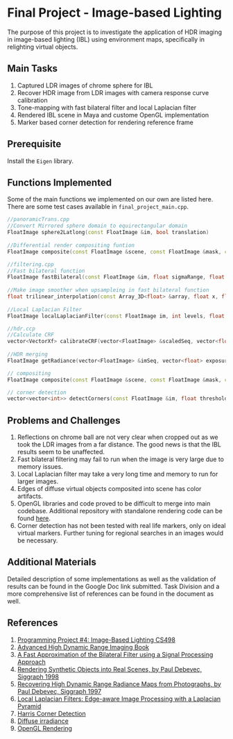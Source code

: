 # Final Project - Image-based Lighting
The purpose of this project is to investigate the application of HDR imaging in image-based lighting (IBL) using environment maps, specifically in relighting virtual objects.

## Main Tasks

1. Captured LDR images of chrome sphere for IBL
2. Recover HDR image from LDR images with camera response curve calibration
3. Tone-mapping with fast bilateral filter and local Laplacian filter
4. Rendered IBL scene in Maya and custome OpenGL implementation
5. Marker based corner detection for rendering reference frame

## Prerequisite

Install the `Eigen` library.

## Functions Implemented

Some of the main functions we implemented on our own are listed here. There are some test cases available in `final_project_main.cpp`.

```c++
//panoramicTrans.cpp
//Convert Mirrored sphere domain to equirectangular domain
FloatImage sphere2Latlong(const FloatImage &im, bool translation)
  
//Differential render compositing funtion
FloatImage composite(const FloatImage &scene, const FloatImage &mask, const FloatImage &withObj, const FloatImage &withoutObj, const float c)

//filtering.cpp
//Fast bilateral function
FloatImage fastBilateral(const FloatImage &im, float sigmaRange, float sigmaDomain, int truncateDomain, float samplingD, float samplingR)
  
//Make image smoother when upsampleing in fast bilateral function
float trilinear_interpolation(const Array_3D<float> &array, float x, float y, float z)
    
//Local Laplacian Filter
FloatImage localLaplacianFilter(const FloatImage im, int levels, float sigma, float alpha, float beta, int channels)

//hdr.ccp
//Calculate CRF
vector<VectorXf> calibrateCRF(vector<FloatImage> &scaledSeq, vector<float> &exposures, float smooth)
    
//HDR merging
FloatImage getRadiance(vector<FloatImage> &imSeq, vector<float> exposures, vector<VectorXf> crfs, bool robertson)

// compositing
FloatImage composite(const FloatImage &scene, const FloatImage &mask, const FloatImage &withObj, const FloatImage &withoutObj, float c);

// corner detection
vector<vector<int>> detectCorners(const FloatImage &im, float threshold, int windowSize, bool useGaussianBlur, bool clamp);
```

## Problems and Challenges

1. Reflections on chrome ball are not very clear when cropped out as we took the LDR images from a far distance. The good news is that the IBL results seem to be unaffected.
2. Fast bilateral filtering may fail to run when the image is very large due to memory issues.
3. Local Laplacian filter may take a very long time and memory to run for larger images.
4. Edges of diffuse virtual objects composited into scene has color artifacts.
5. OpenGL libraries and code proved to be difficult to merge into main codebase. Additional repository with standalone rendering code can be found [here](https://github.com/ealitt/Scene-Rendering/tree/master).
6. Corner detection has not been tested with real life markers, only on ideal virtual markers. Further tuning for regional searches in an images would be necessary.

## Additional Materials 
Detailed description of some implementations as well as the validation of results can be found in the Google Doc link submitted. Task Division and a more comprehensive list of references can be found in the document as well.  

## References

1. [Programming Project #4: Image-Based Lighting CS498](https://courses.engr.illinois.edu/cs498dh3/fa2014/projects/ibl/ComputationalPhotography_ProjectIBL.html)
2. [Advanced High Dynamic Range Imaging Book](http://advancedhdrbook.com/)
3. [A Fast Approximation of the Bilateral Filter using a Signal Processing Approach](http://people.csail.mit.edu/sparis/publi/2006/tr/Paris_06_Fast_Bilateral_Filter_MIT_TR.pdf)
4. [Rendering Synthetic Objects into Real Scenes, by Paul Debevec, Siggraph 1998](http://www.pauldebevec.com/Research/IBL/)
5. [Recovering High Dynamic Range Radiance Maps from Photographs, by Paul Debevec, Siggraph 1997](http://www.pauldebevec.com/Research/HDR/)
6. [Local Laplacian Filters: Edge-aware Image Processing with a Laplacian Pyramid](https://people.csail.mit.edu/sparis/publi/2015/cacm/Paris_15_Local_Laplacian_Filters.pdf)
7. [Harris Corner Detection](https://docs.opencv.org/master/dc/d0d/tutorial_py_features_harris.html)
8. [Diffuse irradiance](https://learnopengl.com/PBR/IBL/Diffuse-irradiance)
9. [OpenGL Rendering](https://learnopengl.com/PBR/IBL/Specular-IBL)


